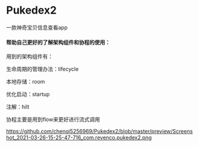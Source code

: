 # Pukedex2
一款神奇宝贝信息查看app
#### 帮助自己更好的了解架构组件和协程的使用：

用到的架构组件有：

生命周期的管理办法：lifecycle

本地存储：room

优化启动：startup

注解：hilt

协程主要是用到flow来更好进行流式调用




https://github.com/chenqi5256969/Pukedex2/blob/master/preview/Screenshot_2021-03-26-15-25-47-716_com.revenco.pukedex2.png




